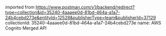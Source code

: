 imported from https://www.postman.com/v1/backend/redirect?type=collection&id=35240-4aaaee0d-81bd-464a-a1a7-24b4cebd273e&entityId=12528&publisherType=team&publisherId=37129
collectionId: 35240-4aaaee0d-81bd-464a-a1a7-24b4cebd273e
name: AWS Cognito Merged API